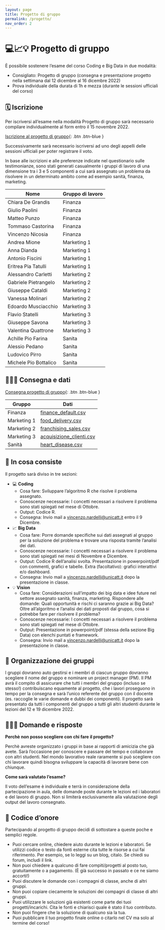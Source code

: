 ```yaml
---
layout: page
title: Progetto di gruppo
permalink: /progetto/
nav_order: 2
---
```


# 💻📈💡 Progetto di gruppo


È possibile sostenere l’esame del corso Coding e Big Data in due modalità:

- Consigliato: Progetto di gruppo (consegna e presentazione progetto nella settimana dal 12 dicembre al 16 dicembre 2022)
- Prova individuale della durata di 1h e mezza (durante le sessioni ufficiali del corso)


## 🗓 Iscrizione

Per iscriversi all’esame nella modalità Progetto di gruppo sarà necessario compilare individualmente al form entro il 15 novembre 2022. 

[Iscrizione al progetto di gruppo](https://docs.google.com/forms/d/e/1FAIpQLSeiP1UQ_BUi_IJPNJVeOETNiL1-ReTjrdCoZthTKKPEPYKXmA/viewform){: .btn .btn-blue }

Successivamente sarà necessario iscriversi ad uno degli appelli delle sessioni ufficiali per poter registrare il voto. 


In base alle iscrizioni e alle preferenze indicate nel questionario sulle testimonianze, sono stati generati casualmente i gruppi di lavoro di una dimensione tra i 3 e 5 componenti a cui sarà assegnato un problema da risolvere in un determinato ambito come ad esempio sanità, finanza, marketing.

|     Nome                      |     Gruppo di lavoro    |
|-------------------------------|-------------------------|
|     Chiara De   Grandis       |     Finanza             |
|     Giulio   Paolini          |     Finanza             |
|     Matteo   Punzo            |     Finanza             |
|     Tommaso   Castorina       |     Finanza             |
|     Vincenzo   Nicosia        |     Finanza             |
|     Andrea Mione              |     Marketing 1         |
|     Anna Dianda               |     Marketing 1         |
|     Antonio Fiscini           |     Marketing 1         |
|     Eritrea Pia   Tatulli     |     Marketing 1         |
|     Alessandro   Carletti     |     Marketing 2         |
|     Gabriele   Pietrangelo    |     Marketing 2         |
|     Giuseppe   Cataldi        |     Marketing 2         |
|     Vanessa   Molinari        |     Marketing 2         |
|     Edoardo   Musciacchio     |     Marketing 3         |
|     Flavio Statelli           |     Marketing 3         |
|     Giuseppe Savona           |     Marketing 3         |
|     Valentina Quattrone       |     Marketing 3         |
|     Achille Pio   Farina      |     Sanita              |
|     Alessio   Pedano          |     Sanita              |
|     Ludovico   Pirro          |     Sanita              |
|     Michele Pio Bottalico     |     Sanita              |


## 👨🏻‍🏫 Consegna e dati

[Consegna progetto di gruppo]({{site.baseurl}}/materiale_progetti/consegna.pdf){: .btn .btn-blue }

| Gruppo      | Dati                     |
|-------------|--------------------------|
| Finanza     | [finance_default.csv]({{site.baseurl}}/materiale_progetti/finance_default.csv)      |
| Marketing 1 | [food_delivery.csv]({{site.baseurl}}/materiale_progetti/food_delivery.csv)      |
| Marketing 2 | [franchising_sales.csv]({{site.baseurl}}/materiale_progetti/franchising_sales.csv)      |
| Marketing 3 | [acquisizione_clienti.csv]({{site.baseurl}}/materiale_progetti/acquisizione_clienti.csv)      |
| Sanità      | [heart_disease.csv]({{site.baseurl}}/materiale_progetti/heart_disease.csv)      |




## 📕 In cosa consiste

Il progetto sarà diviso in tre sezioni:

- 💻 **Coding**
    - Cosa fare: Sviluppare l’algoritmo R che risolve il problema assegnato.
    - Conoscenze necessarie: I concetti necessari a risolvere il problema sono stati spiegati nel mese di Ottobre.
    - Output: Codice R.
    - Consegna: Invio mail a vincenzo.nardelli@unicatt.it entro il 9 Dicembre.
- 📈 **Big Data**
    - Cosa fare: Porre domande specifiche sui dati assegnati al gruppo per la soluzione del problema e trovare una risposta tramite l’analisi dei dati.
    - Conoscenze necessarie: I concetti necessari a risolvere il problema sono stati spiegati nei mesi di Novembre e Dicembre.
    - Output: Codice R dell’analisi svolta. Presentazione in powerpoint/pdf con commenti, grafici e tabelle. Extra (facoltativo): grafici interattivi e/o dashboard.
    - Consegna: Invio mail a vincenzo.nardelli@unicatt.it dopo la presentazione in classe.
- 💡 **Vision**
    - Cosa fare: Considerazioni sull’impatto dei big data e idee future nel settore assegnato sanità, finanza, marketing. Rispondere alle domande: Quali opportunità e rischi ci saranno grazie ai Big Data? Oltre all’algoritmo e l’analisi dei dati proposti dal gruppo, cosa si potrebbe fare per risolvere il problema?
    - Conoscenze necessarie: I concetti necessari a risolvere il problema sono stati spiegati nel mese di Ottobre.
    - Output: Presentazione in powerpoint/pdf (stessa della sezione Big Data) con elenchi puntati e framework.
    - Consegna: Invio mail a vincenzo.nardelli@unicatt.it dopo la presentazione in classe.


## 🔎 Organizzazione dei gruppi

I gruppi dovranno auto gestirsi e i membri di ciascun gruppo dovranno scegliere il nome del gruppo e nominare un project manager (PM).  Il PM avrà il compito di assicurare che tutti i membri del gruppo (incluso se stesso!) contribuiscano equamente al progetto, che i lavori proseguono in tempo per la consegna e sarà l’unico referente del gruppo con il docente (es. raccoglie le varie domande e dubbi dei componenti). Il progetto sarà presentato da tutti i componenti del gruppo a tutti gli altri studenti durante le lezioni del 12 e 19 dicembre 2022.

## 🙋🏻‍♀️ Domande e risposte

**Perchè non posso scegliere con chi fare il progetto?**

Perchè avreste organizzato i gruppi in base ai rapporti di amicizia che già avete. Sarà l’occasione per conoscere e passare del tempo e collaborare con altri studenti. Nel mondo lavorativo reale raramente si può scegliere con chi lavorare quindi bisogna sviluppare la capacità di lavorare bene con chiunque.

**Come sarà valutato l’esame?**

Il voto dell’esame è individuale e terrà in considerazione della partecipazione in aula, delle domande poste durante le lezioni ed i laboratori e del lavoro di gruppo. Non si limiterà esclusivamente alla valutazione degli output del lavoro consegnato.


## 🏅 Codice d’onore

Partecipando al progetto di gruppo decidi di sottostare a queste poche e semplici regole.

- Puoi cercare online, chiedere aiuto durante le lezioni e laboratori. Se utilizzi codice o testo da fonti esterne cita tutte le risorse a cui fai riferimento. Per esempio, se lo leggi su un blog, citalo. Se chiedi su forum, includi il link.
- Non puoi chiedere a qualcuno di fare compiti/progetti al posto tuo, gratuitamente o a pagamento. (È già successo in passato e ce ne siamo accorti!)
- Puoi discutere le domande con i compagni di classe, anche di altri gruppi.
- Non puoi copiare ciecamente le soluzioni dei compagni di classe di altri gruppi.
- Puoi utilizzare le soluzioni già esistenti come parte dei tuoi progetti/incarichi. Cita le fonti e chiarisci quale è stato il tuo contributo.
- Non puoi fingere che la soluzione di qualcuno sia la tua.
- Puoi pubblicare il tuo progetto finale online o citarlo nel CV ma solo al termine del corso!